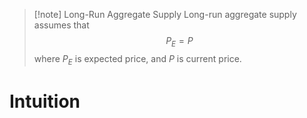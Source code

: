 > [!note] Long-Run Aggregate Supply
> Long-run aggregate supply assumes that
> $$P_E = P$$
> where $P_E$ is expected price, and $P$ is current price.

# Intuition
